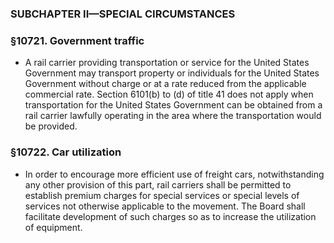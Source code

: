 ### SUBCHAPTER II—SPECIAL CIRCUMSTANCES

### §10721. Government traffic
* A rail carrier providing transportation or service for the United States Government may transport property or individuals for the United States Government without charge or at a rate reduced from the applicable commercial rate. Section 6101(b) to (d) of title 41 does not apply when transportation for the United States Government can be obtained from a rail carrier lawfully operating in the area where the transportation would be provided.

### §10722. Car utilization
* In order to encourage more efficient use of freight cars, notwithstanding any other provision of this part, rail carriers shall be permitted to establish premium charges for special services or special levels of services not otherwise applicable to the movement. The Board shall facilitate development of such charges so as to increase the utilization of equipment.